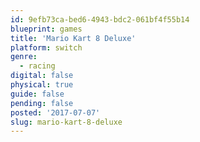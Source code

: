 ```yaml
---
id: 9efb73ca-bed6-4943-bdc2-061bf4f55b14
blueprint: games
title: 'Mario Kart 8 Deluxe'
platform: switch
genre:
  - racing
digital: false
physical: true
guide: false
pending: false
posted: '2017-07-07'
slug: mario-kart-8-deluxe
---
```

